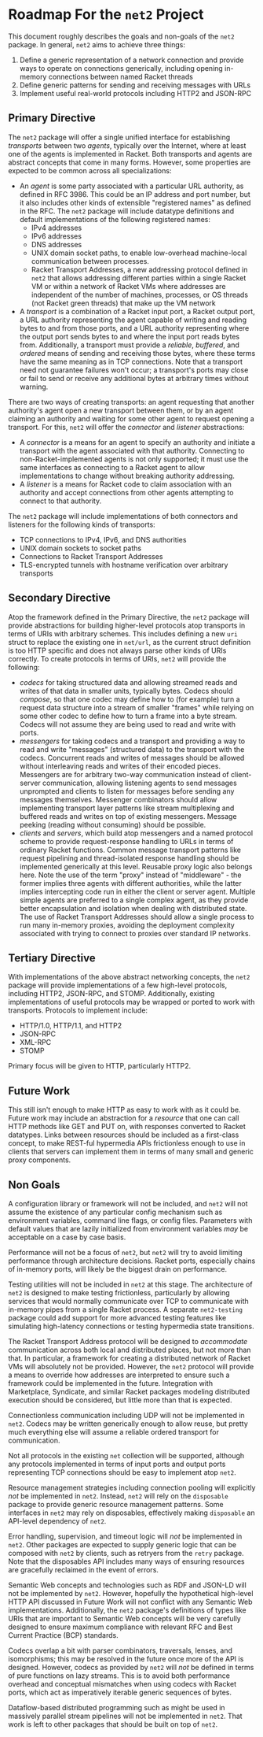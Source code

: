 # Roadmap For the `net2` Project

This document roughly describes the goals and non-goals of the `net2` package.
In general, `net2` aims to achieve three things:

1. Define a generic representation of a network connection and provide ways to
   operate on connections generically, including opening in-memory connections
   between named Racket threads
2. Define generic patterns for sending and receiving messages with URLs
3. Implement useful real-world protocols including HTTP2 and JSON-RPC

## Primary Directive

The `net2` package will offer a single unified interface for establishing
*transports* between two *agents*, typically over the Internet, where at least
one of the agents is implemented in Racket. Both transports and agents are
abstract concepts that come in many forms. However, some properties are expected
to be common across all specializations:

- An *agent* is some party associated with a particular URL authority, as
  defined in RFC 3986. This could be an IP address and port number, but it also
  includes other kinds of extensible "registered names" as defined in the RFC.
  The `net2` package will include datatype definitions and default
  implementations of the following registered names:
  - IPv4 addresses
  - IPv6 addresses
  - DNS addresses
  - UNIX domain socket paths, to enable low-overhead machine-local
    communication between processes.
  - Racket Transport Addresses, a new addressing protocol defined in `net2` that
    allows addressing different parties within a single Racket VM or within a
    network of Racket VMs where addresses are independent of the number of
    machines, processes, or OS threads (not Racket green threads) that make up
    the VM network
- A *transport* is a combination of a Racket input port, a Racket output port, a
  URL authority representing the agent capable of writing and reading bytes to
  and from those ports, and a URL authority representing where the output port
  sends bytes to and where the input port reads bytes from. Additionally, a
  transport must provide a *reliable*, *buffered*, and *ordered* means of
  sending and receiving those bytes, where these terms have the same meaning as
  in TCP connections. Note that a transport need not guarantee failures won't
  occur; a transport's ports may close or fail to send or receive any additional
  bytes at arbitrary times without warning.

There are two ways of creating transports: an agent requesting that another
authority's agent open a new transport between them, or by an agent claiming an
authority and waiting for some other agent to request opening a transport. For
this, `net2` will offer the *connector* and *listener* abstractions:

- A *connector* is a means for an agent to specify an authority and initiate a
  transport with the agent associated with that authority. Connecting to
  non-Racket-implemented agents is not only supported; it must use the same
  interfaces as connecting to a Racket agent to allow implementations to change
  without breaking authority addressing.
- A *listener* is a means for Racket code to claim association with an
  authority and accept connections from other agents attempting to connect to
  that authority.

The `net2` package will include implementations of both connectors and listeners
for the following kinds of transports:

- TCP connections to IPv4, IPv6, and DNS authorities
- UNIX domain sockets to socket paths
- Connections to Racket Transport Addresses
- TLS-encrypted tunnels with hostname verification over arbitrary transports

## Secondary Directive

Atop the framework defined in the Primary Directive, the `net2` package will
provide abstractions for building higher-level protocols atop transports in
terms of URIs with arbitrary schemes. This includes defining a new `uri` struct
to replace the existing one in `net/url`, as the current struct definition is
too HTTP specific and does not always parse other kinds of URIs correctly. To
create protocols in terms of URIs, `net2` will provide the following:

- *codecs* for taking structured data and allowing streamed reads and writes of
  that data in smaller units, typically bytes. Codecs should *compose*, so that
  one codec may define how to (for example) turn a request data structure into a
  stream of smaller "frames" while relying on some other codec to define how to
  turn a frame into a byte stream. Codecs will not assume they are being used to
  read and write with ports.
- *messengers* for taking codecs and a transport and providing a way to read
  and write "messages" (structured data) to the transport with the codecs.
  Concurrent reads and writes of messages should be allowed without interleaving
  reads and writes of their encoded pieces. Messengers are for arbitrary two-way
  communication instead of client-server communication, allowing listening
  agents to send messages unprompted and clients to listen for messages before
  sending any messages themselves. Messenger combinators should allow
  implementing transport layer patterns like stream multiplexing and buffered
  reads and writes on top of existing messengers. Message peeking (reading
  without consuming) should be possible.
- *clients* and *servers*, which build atop messengers and a named protocol
  scheme to provide request-response handling to URLs in terms of ordinary
  Racket functions. Common message transport patterns like request pipelining
  and thread-isolated response handling should be implemented generically at
  this level. Reusable proxy logic also belongs here. Note the use of the term
  "proxy" instead of "middleware" - the former implies three agents with
  different authorities, while the latter implies intercepting code run in
  either the client or server agent. Multiple simple agents are preferred to a
  single complex agent, as they provide better encapsulation and isolation when
  dealing with distributed state. The use of Racket Transport Addresses should
  allow a single process to run many in-memory proxies, avoiding the deployment
  complexity associated with trying to connect to proxies over standard IP
  networks.

## Tertiary Directive

With implementations of the above abstract networking concepts, the `net2`
package will provide implementations of a few high-level protocols, including
HTTP2, JSON-RPC, and STOMP. Additionally, existing implementations of useful
protocols may be wrapped or ported to work with transports. Protocols to
implement include:

- HTTP/1.0, HTTP/1.1, and HTTP2
- JSON-RPC
- XML-RPC
- STOMP

Primary focus will be given to HTTP, particularly HTTP2.

## Future Work

This still isn't enough to make HTTP as easy to work with as it could be. Future
work may include an abstraction for a *resource* that one can call HTTP methods
like GET and PUT on, with responses converted to Racket datatypes. Links between
resources should be included as a first-class concept, to make REST-ful
hypermedia APIs frictionless enough to use in clients that servers can implement
them in terms of many small and generic proxy components.

## Non Goals

A configuration library or framework will not be included, and `net2` will not
assume the existence of any particular config mechanism such as environment
variables, command line flags, or config files. Parameters with default values
that are lazily initialized from environment variables *may* be acceptable on a
case by case basis.

Performance will not be a focus of `net2`, but `net2` will try to avoid limiting
performance through architecture decisions. Racket ports, especially chains of
in-memory ports, will likely be the biggest drain on performance.

Testing utilities will not be included in `net2` at this stage. The architecture
of `net2` is designed to make testing frictionless, particularly by allowing
services that would normally communicate over TCP to communicate with in-memory
pipes from a single Racket process. A separate `net2-testing` package could add
support for more advanced testing features like simulating high-latency
connections or testing hypermedia state transitions.

The Racket Transport Address protocol will be designed to *accommodate*
communication across both local and distributed places, but not more than that.
In particular, a framework for creating a distributed network of Racket VMs will
absolutely not be provided. However, the `net2` protocol will provide a means to
override how addresses are interpreted to ensure such a framework could be
implemented in the future. Integration with Marketplace, Syndicate, and similar
Racket packages modeling distributed execution should be considered, but little
more than that is expected.

Connectionless communication including UDP will not be implemented in `net2`.
Codecs may be written generically enough to allow reuse, but pretty much
everything else will assume a reliable ordered transport for communication.

Not all protocols in the existing `net` collection will be supported, although
any protocols implemented in terms of input ports and output ports representing
TCP connections should be easy to implement atop `net2`.

Resource management strategies including connection pooling will explicitly
*not* be implemented in `net2`. Instead, `net2` will rely on the `disposable`
package to provide generic resource management patterns. Some interfaces in
`net2` may rely on disposables, effectively making `disposable` an API-level
dependency of `net2`.

Error handling, supervision, and timeout logic will *not* be implemented in
`net2`. Other packages are expected to supply generic logic that can be composed
with `net2` by clients, such as retryers from the `retry` package. Note that
the disposables API includes many ways of ensuring resources are gracefully
reclaimed in the event of errors.

Semantic Web concepts and technologies such as RDF and JSON-LD will not be
implemented by `net2`. However, hopefully the hypothetical high-level HTTP API
discussed in Future Work will not conflict with any Semantic Web
implementations. Additionally, the `net2` package's definitions of types like
URIs that are important to Semantic Web concepts will be very carefully designed
to ensure maximum compliance with relevant RFC and Best Current Practice (BCP)
standards.

Codecs overlap a bit with parser combinators, traversals, lenses, and
isomorphisms; this may be resolved in the future once more of the API is
designed. However, codecs as provided by `net2` will *not* be defined in terms
of pure functions on lazy streams. This is to avoid both performance overhead
and conceptual mismatches when using codecs with Racket ports, which act as
imperatively iterable generic sequences of bytes.

Dataflow-based distributed programming such as might be used in massively
parallel stream pipelines will not be implemented in `net2`. That work is left
to other packages that should be built on top of `net2`.
